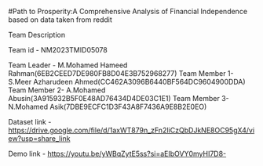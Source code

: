 #Path to Prosperity:A Comprehensive
Analysis of Financial Independence
based on data taken from reddit

Team Description

Team id - NM2023TMID05078

Team Leader - 
M.Mohamed Hameed Rahman(6EB2CEED7DE980FB8D04E3B752968277)
Team Member 1- S.Meer Azharudeen Ahmed(CC462A3096B6440BF564DC9604900DDA)
Team Member 2- A.Mohamed Abusin(3A915932B5F0E48AD76434D4DE03C1E1)
Team Member 3- N.Mohamed Asik(7DBE9ECFC1D3F43A8F7436A9E8B2E0EO)

Dataset link - https://drive.google.com/file/d/1axWT879n_zFn2IiCzQbDJkNE8OC95gX4/view?usp=share_link

Demo link - https://youtu.be/yWBqZytE5ss?si=aEIbOVY0myHI7D8-
